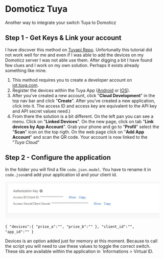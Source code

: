 # Domoticz Tuya

Another way to integrate your switch Tuya to Domoticz

## Step 1 - Get Keys & Link your account
I have discover this method on [Tuyapi Repo](https://github.com/codetheweb/tuyapi/blob/master/docs/SETUP.md). 
Unfortunatly this tutorial did not work well for me and even if I was able to add the devices on my Domoticz server I was not able use them.
After digging a bit I have found few clues and I work on my own solution. 
Perhaps it exists already something like mine.

1. This method requires you to create a developer account on [iot.tuya.com](https://iot.tuya.com). 
2. Register the devices within the Tuya App ([Android](https://play.google.com/store/apps/details?id=com.tuya.smart&hl=fr) or [IOS](https://apps.apple.com/fr/app/tuyasmart/id1034649547)). 
3. After you've created a new account, click "**Cloud Development**" in the top nav bar and click "**Create**".  After you've created a new application, click into it.  The access ID and access key are equivalent to the API key and API secret values need.)
4. From there the solution is a bit different. On the left pan you can see a menu. Click on "**Linked Devices**". On the new page, click on tab "**Link devices by App Account**". Grab your phone and go to "**Profil**" select the "**Scan**" icon on the top rigth. On the web page click on "**Add App Account**" and scan the QR code. Your account is now linked to the "_Tuya Cloud_"

## Step 2 - Configure the application
In the folder you will find a file `code.json.model`. You have to rename it in `code.json`and add your application id and your client id.

![Get Ids](assets/1.jpg)

`{
   "devices":{
      "prise_a":"",
      "prise_b":""
   },
   "client_id":"",
   "app_id":""
}`

Devices is an option added just for memory at this moment. Because to call the script you will need to use these values to toggle the correct switch. These ids are available within the application in `Informations > Virtual ID.